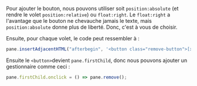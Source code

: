 
Pour ajouter le bouton, nous pouvons utiliser soit `position:absolute` (et rendre le volet `position:relative`) ou `float:right`. Le `float:right` a l'avantage que le bouton ne chevauche jamais le texte, mais `position:absolute` donne plus de liberté. Donc, c'est à vous de choisir.

Ensuite, pour chaque volet, le code peut ressembler à :
<!--
To add the button we can use either `position:absolute` (and make the pane `position:relative`) or `float:right`. The `float:right` has the benefit that the button never overlaps the text, but `position:absolute` gives more freedom. So the choice is yours.

Then for each pane the code can be like:-->
```js
pane.insertAdjacentHTML("afterbegin", '<button class="remove-button">[x]</button>');
```

Ensuite le `<button>`devient `pane.firstChild`, donc nous pouvons ajouter un gestionnaire comme ceci :
<!--
Then the `<button>` becomes `pane.firstChild`, so we can add a handler to it like this:-->

```js
pane.firstChild.onclick = () => pane.remove();
```
